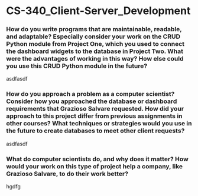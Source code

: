 # CS-340_Client-Server_Development

### How do you write programs that are maintainable, readable, and adaptable? Especially consider your work on the CRUD Python module from Project One, which you used to connect the dashboard widgets to the database in Project Two. What were the advantages of working in this way? How else could you use this CRUD Python module in the future? ###
asdfasdf
### How do you approach a problem as a computer scientist? Consider how you approached the database or dashboard requirements that Grazioso Salvare requested. How did your approach to this project differ from previous assignments in other courses? What techniques or strategies would you use in the future to create databases to meet other client requests? ###
asdfasdf
### What do computer scientists do, and why does it matter? How would your work on this type of project help a company, like Grazioso Salvare, to do their work better? ###
hgdfg
